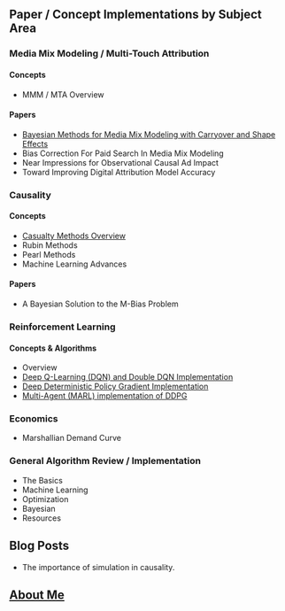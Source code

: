 ## Paper / Concept Implementations by Subject Area

### Media Mix Modeling / Multi-Touch Attribution
#### Concepts
* MMM / MTA Overview

#### Papers
* [Bayesian Methods for Media Mix Modeling with Carryover and Shape Effects](https://cloud36.github.io/christhinks/carryover_and_shape_effects/) 
* Bias Correction For Paid Search In Media Mix Modeling
* Near Impressions for Observational Causal Ad Impact
* Toward Improving Digital Attribution Model Accuracy

### Causality
#### Concepts
* [Casualty Methods Overview](https://cloud36.github.io/christhinks/causality_overview/)
* Rubin Methods
* Pearl Methods
* Machine Learning Advances

#### Papers
* A Bayesian Solution to the M-Bias Problem

### Reinforcement Learning
#### Concepts & Algorithms
* Overview
* [Deep Q-Learning (DQN) and Double DQN Implementation](https://github.com/cloud36/navigation_drlnd/blob/master/report.md)
* [Deep Deterministic Policy Gradient Implementation](https://github.com/cloud36/continuous-control-rl/blob/master/report.md)
* [Multi-Agent (MARL) implementation of DDPG](https://github.com/cloud36/marl-tennis-/blob/master/report.md)

### Economics 
* Marshallian Demand Curve

### General Algorithm Review / Implementation
* The Basics
* Machine Learning
* Optimization
* Bayesian 
* Resources 

## Blog Posts
* The importance of simulation in causality. 

## [About Me](https://cloud36.github.io/christhinks/aboutme/)

